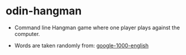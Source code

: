 # odin-hangman
- Command line Hangman game where one player plays against the computer.

- Words are taken randomly from: [google-1000-english](https://raw.githubusercontent.com/first20hours/google-10000-english/master/google-10000-english-no-swears.txt)

